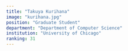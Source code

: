 ```yaml
---
title: "Takuya Kurihana"
image: "kurihana.jpg"
position: "Graduate Student"
department: "Department of Computer Science"
institution: "University of Chicago"
ranking: 31
---
```

